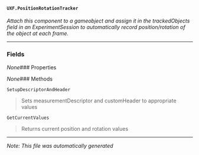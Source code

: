 #### `UXF.PositionRotationTracker`
*Attach this component to a gameobject and assign it in the trackedObjects field in an ExperimentSession to automatically record position/rotation of the object at each frame.*
---
### Fields
*None*### Properties
*None*### Methods
`SetupDescriptorAndHeader`
> Sets measurementDescriptor and customHeader to appropriate values

`GetCurrentValues`
> Returns current position and rotation values

---
*Note: This file was automatically generated*

